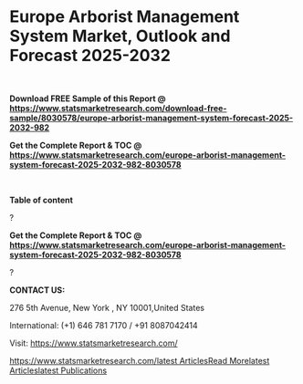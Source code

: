 <h1>Europe Arborist Management System Market, Outlook and Forecast 2025-2032</h1><br/><p><strong>Download FREE Sample of this Report @ <a href="https://www.statsmarketresearch.com/download-free-sample/8030578/europe-arborist-management-system-forecast-2025-2032-982">https://www.statsmarketresearch.com/download-free-sample/8030578/europe-arborist-management-system-forecast-2025-2032-982</a></strong></p>
 
 
 
 <div><b>Get the Complete Report & TOC @ <a href="https://www.statsmarketresearch.com/europe-arborist-management-system-forecast-2025-2032-982-8030578">https://www.statsmarketresearch.com/europe-arborist-management-system-forecast-2025-2032-982-8030578</a></b></div>
 
 
 
 <p><br />
 
 <b>Table of content</b></p>
 
 
 
 <p>? </p>
 
 
 
 <div><b>Get the Complete Report & TOC @ <a href="https://www.statsmarketresearch.com/europe-arborist-management-system-forecast-2025-2032-982-8030578">https://www.statsmarketresearch.com/europe-arborist-management-system-forecast-2025-2032-982-8030578</a></b></div>
 
 
 
 <p>? </p>
 
 
 
 <p><b>CONTACT US:</b><br />
 
 276 5th Avenue, New York , NY 10001,United States<br />
 
 International: (+1) 646 781 7170 / +91 8087042414<br />
 
 Visit: <a href="https://www.statsmarketresearch.com/">https://www.statsmarketresearch.com/</a><br />
 
 <a href="https://gyeongbokgung.com">https://www.statsmarketresearch.com/</a><a href="https://hallyeomaritime.com">latest Articles</a><a href="https://jingwansa.com">Read More</a><a href="https://nguoiviet.jp/">latest Articles</a><a href="https://www.intelmarketresearch.com/">latest Publications</a></p>